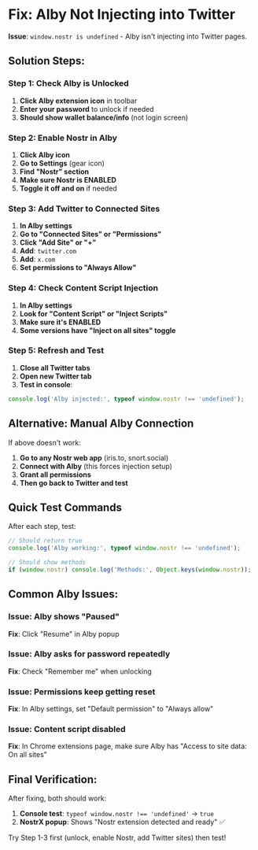 # Fix: Alby Not Injecting into Twitter

**Issue**: `window.nostr is undefined` - Alby isn't injecting into Twitter pages.

## Solution Steps:

### Step 1: Check Alby is Unlocked
1. **Click Alby extension icon** in toolbar
2. **Enter your password** to unlock if needed
3. **Should show wallet balance/info** (not login screen)

### Step 2: Enable Nostr in Alby
1. **Click Alby icon**
2. **Go to Settings** (gear icon)
3. **Find "Nostr" section**
4. **Make sure Nostr is ENABLED**
5. **Toggle it off and on** if needed

### Step 3: Add Twitter to Connected Sites
1. **In Alby settings**
2. **Go to "Connected Sites" or "Permissions"**
3. **Click "Add Site" or "+"**
4. **Add**: `twitter.com`
5. **Add**: `x.com` 
6. **Set permissions to "Always Allow"**

### Step 4: Check Content Script Injection
1. **In Alby settings**
2. **Look for "Content Script" or "Inject Scripts"**
3. **Make sure it's ENABLED**
4. **Some versions have "Inject on all sites" toggle**

### Step 5: Refresh and Test
1. **Close all Twitter tabs**
2. **Open new Twitter tab**
3. **Test in console**:
```javascript
console.log('Alby injected:', typeof window.nostr !== 'undefined');
```

## Alternative: Manual Alby Connection

If above doesn't work:

1. **Go to any Nostr web app** (iris.to, snort.social)
2. **Connect with Alby** (this forces injection setup)
3. **Grant all permissions**
4. **Then go back to Twitter and test**

## Quick Test Commands

After each step, test:
```javascript
// Should return true
console.log('Alby working:', typeof window.nostr !== 'undefined');

// Should show methods
if (window.nostr) console.log('Methods:', Object.keys(window.nostr));
```

## Common Alby Issues:

### Issue: Alby shows "Paused"
**Fix**: Click "Resume" in Alby popup

### Issue: Alby asks for password repeatedly
**Fix**: Check "Remember me" when unlocking

### Issue: Permissions keep getting reset
**Fix**: In Alby settings, set "Default permission" to "Always allow"

### Issue: Content script disabled
**Fix**: In Chrome extensions page, make sure Alby has "Access to site data: On all sites"

## Final Verification:

After fixing, both should work:
1. **Console test**: `typeof window.nostr !== 'undefined'` → `true`
2. **NostrX popup**: Shows "Nostr extension detected and ready" ✅

Try Step 1-3 first (unlock, enable Nostr, add Twitter sites) then test!